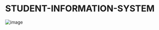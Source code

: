 # STUDENT-INFORMATION-SYSTEM

![image](https://user-images.githubusercontent.com/79951383/121292014-d5035f00-c91b-11eb-8d1d-a1a79d302918.png)
